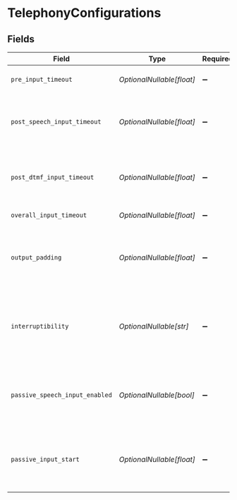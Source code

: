 # TelephonyConfigurations


## Fields

| Field                                                                                   | Type                                                                                    | Required                                                                                | Description                                                                             |
| --------------------------------------------------------------------------------------- | --------------------------------------------------------------------------------------- | --------------------------------------------------------------------------------------- | --------------------------------------------------------------------------------------- |
| `pre_input_timeout`                                                                     | *OptionalNullable[float]*                                                               | :heavy_minus_sign:                                                                      | Pre input silence threshold                                                             |
| `post_speech_input_timeout`                                                             | *OptionalNullable[float]*                                                               | :heavy_minus_sign:                                                                      | Post speech silence timeout to determine input as ended.                                |
| `post_dtmf_input_timeout`                                                               | *OptionalNullable[float]*                                                               | :heavy_minus_sign:                                                                      | Post dtmf silence timeout to determine input as ended.                                  |
| `overall_input_timeout`                                                                 | *OptionalNullable[float]*                                                               | :heavy_minus_sign:                                                                      | Total input timeout                                                                     |
| `output_padding`                                                                        | *OptionalNullable[float]*                                                               | :heavy_minus_sign:                                                                      | Number of seconds to start listening to user input before assistant speech ends         |
| `interruptibility`                                                                      | *OptionalNullable[str]*                                                                 | :heavy_minus_sign:                                                                      | Interruptibility setting for user input.Valid values: none, dtmf_only, speech_only, all |
| `passive_speech_input_enabled`                                                          | *OptionalNullable[bool]*                                                                | :heavy_minus_sign:                                                                      | Whether passive speech input is enabled (input while assistant is speaking)             |
| `passive_input_start`                                                                   | *OptionalNullable[float]*                                                               | :heavy_minus_sign:                                                                      | Waiting time to start passive input (in seconds) after start of assistant speech        |